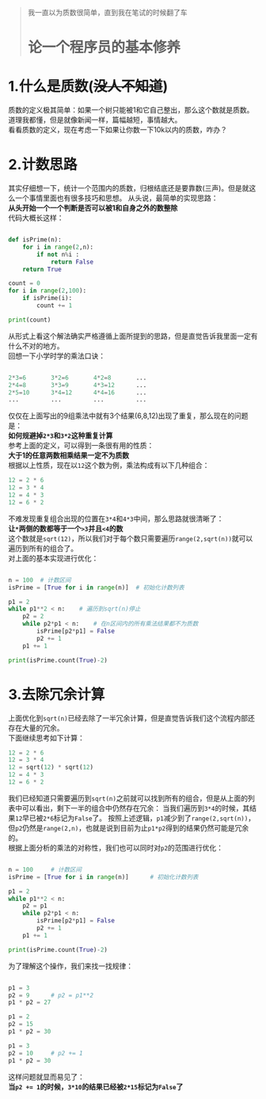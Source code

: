 >我一直以为质数很简单，直到我在笔试的时候翻了车  
># 论一个程序员的基本修养  

# 1.什么是质数(~~没人不知道~~)  
质数的定义极其简单：如果一个树只能被1和它自己整出，那么这个数就是质数。  
道理我都懂，但是就像新闻一样，篇幅越短，事情越大。  
看看质数的定义，现在考虑一下如果让你数一下10k以内的质数，咋办？
  
# 2.计数思路  
其实仔细想一下，统计一个范围内的质数，归根结底还是要靠数(三声)。但是就这么一个事情里面也有很多技巧和思想。
从头说，最简单的实现思路：  
**从头开始一个一个判断是否可以被1和自身之外的数整除**  
代码大概长这样：  
```python  

def isPrime(n):
    for i in range(2,n):
        if not n%i :
            return False
    return True    

count = 0
for i in range(2,100):
    if isPrime(i):
        count += 1

print(count)  
```  
从形式上看这个解法确实严格遵循上面所提到的思路，但是直觉告诉我里面一定有什么不对的地方。  
回想一下小学时学的乘法口诀：  
```python  

2*3=6       3*2=6       4*2=8       ...
2*4=8       3*3=9       4*3=12      ...
2*5=10      3*4=12      4*4=16      ...
...         ...         ...         ...
```  
仅仅在上面写出的9组乘法中就有3个结果(6,8,12)出现了重复，那么现在的问题是：  
**如何规避掉`2*3`和`3*2`这种重复计算**   
参考上面的定义，可以得到一条很有用的性质：  
**大于1的任意两数相乘结果一定不为质数**  
根据以上性质，现在以`12`这个数为例，乘法构成有以下几种组合：  
```python  
12 = 2 * 6
12 = 3 * 4
12 = 4 * 3
12 = 6 * 2
```  
不难发现重复组合出现的位置在`3*4`和`4*3`中间，那么思路就很清晰了：  
**让`*`两侧的数都等于一个`>3`并且`<4`的数**  
这个数就是`sqrt(12)`，所以我们对于每个数只需要遍历`range(2,sqrt(n))`就可以遍历到所有的组合了。  
对上面的基本实现进行优化：
```python  

n = 100  # 计数区间
isPrime = [True for i in range(n)]  # 初始化计数列表

p1 = 2
while p1**2 < n:    # 遍历到sqrt(n)停止
    p2 = 2
    while p2*p1 < n:    # 在n区间内的所有乘法结果都不为质数
        isPrime[p2*p1] = False
        p2 += 1
    p1 += 1

print(isPrime.count(True)-2)
```  

# 3.去除冗余计算  
上面优化到`sqrt(n)`已经去除了一半冗余计算，但是直觉告诉我们这个流程内部还存在大量的冗余。  
下面继续思考如下计算：  
```python  
12 = 2 * 6
12 = 3 * 4
12 = sqrt(12) * sqrt(12)
12 = 4 * 3
12 = 6 * 2
```  
我们已经知道只需要遍历到`sqrt(n)`之前就可以找到所有的组合，但是从上面的列表中可以看出，剩下一半的组合中仍然存在冗余：
当我们遍历到`3*4`的时候，其结果`12`早已被`2*6`标记为`False`了。
按照上述逻辑，`p1`减少到了`range(2,sqrt(n))`，但`p2`仍然是`range(2,n)`，也就是说到目前为止`p1*p2`得到的结果仍然可能是冗余的。  
根据上面分析的乘法的对称性，我们也可以同时对`p2`的范围进行优化：  
```python  

n = 100     # 计数区间
isPrime = [True for i in range(n)]      # 初始化计数列表

p1 = 2
while p1**2 < n:
    p2 = p1
    while p2*p1 < n:
        isPrime[p2*p1] = False
        p2 += 1
    p1 += 1

print(isPrime.count(True)-2)
```   

为了理解这个操作，我们来找一找规律：  
```python

p1 = 3
p2 = 9      # p2 = p1**2 
p1 * p2 = 27

p1 = 2
p2 = 15
p1 * p2 = 30

p1 = 3
p2 = 10     # p2 += 1
p1 * p2 = 30
```  
这样问题就显而易见了：  
**当`p2 += 1`的时候，`3*10`的结果已经被`2*15`标记为`False`了**  



